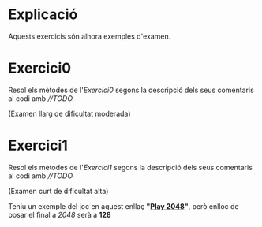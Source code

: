 
# Explicació

Aquests exercicis són alhora exemples d'examen.

# Exercici0

Resol els mètodes de l'*Exercici0* segons la descripció dels seus comentaris al codi amb *//TODO.*

(Examen llarg de dificultat moderada)

# Exercici1

Resol els mètodes de l'*Exercici1* segons la descripció dels seus comentaris al codi amb *//TODO.*

(Examen curt de dificultat alta)

Teniu un exemple del joc en aquest enllaç **"[Play 2048](https://play2048.co)"**, però enlloc de posar el final a *2048* serà a **128**
